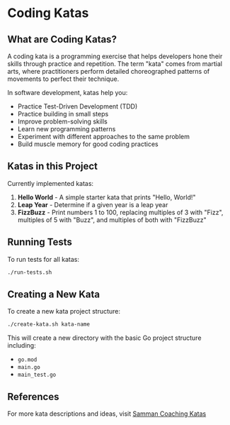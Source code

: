 # Coding Katas

## What are Coding Katas?

A coding kata is a programming exercise that helps developers hone their skills through practice and repetition. The term "kata" comes from martial arts, where practitioners perform detailed choreographed patterns of movements to perfect their technique.

In software development, katas help you:
- Practice Test-Driven Development (TDD)
- Practice building in small steps
- Improve problem-solving skills
- Learn new programming patterns
- Experiment with different approaches to the same problem
- Build muscle memory for good coding practices

## Katas in this Project

Currently implemented katas:

1. **Hello World** - A simple starter kata that prints "Hello, World!"
2. **Leap Year** - Determine if a given year is a leap year
3. **FizzBuzz** - Print numbers 1 to 100, replacing multiples of 3 with "Fizz", multiples of 5 with "Buzz", and multiples of both with "FizzBuzz"

## Running Tests

To run tests for all katas:

```bash
./run-tests.sh
```

## Creating a New Kata

To create a new kata project structure:

```bash
./create-kata.sh kata-name
```

This will create a new directory with the basic Go project structure including:
- `go.mod`
- `main.go`
- `main_test.go`

## References

For more kata descriptions and ideas, visit [Samman Coaching Katas](https://sammancoaching.org/kata_descriptions/index.html)
